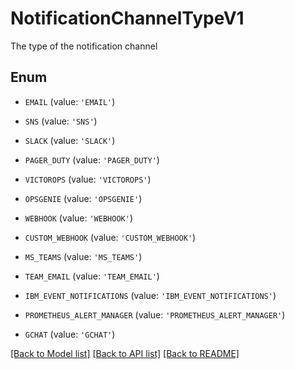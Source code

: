 # NotificationChannelTypeV1

The type of the notification channel

## Enum

* `EMAIL` (value: `'EMAIL'`)

* `SNS` (value: `'SNS'`)

* `SLACK` (value: `'SLACK'`)

* `PAGER_DUTY` (value: `'PAGER_DUTY'`)

* `VICTOROPS` (value: `'VICTOROPS'`)

* `OPSGENIE` (value: `'OPSGENIE'`)

* `WEBHOOK` (value: `'WEBHOOK'`)

* `CUSTOM_WEBHOOK` (value: `'CUSTOM_WEBHOOK'`)

* `MS_TEAMS` (value: `'MS_TEAMS'`)

* `TEAM_EMAIL` (value: `'TEAM_EMAIL'`)

* `IBM_EVENT_NOTIFICATIONS` (value: `'IBM_EVENT_NOTIFICATIONS'`)

* `PROMETHEUS_ALERT_MANAGER` (value: `'PROMETHEUS_ALERT_MANAGER'`)

* `GCHAT` (value: `'GCHAT'`)

[[Back to Model list]](../README.md#documentation-for-models) [[Back to API list]](../README.md#documentation-for-api-endpoints) [[Back to README]](../README.md)


